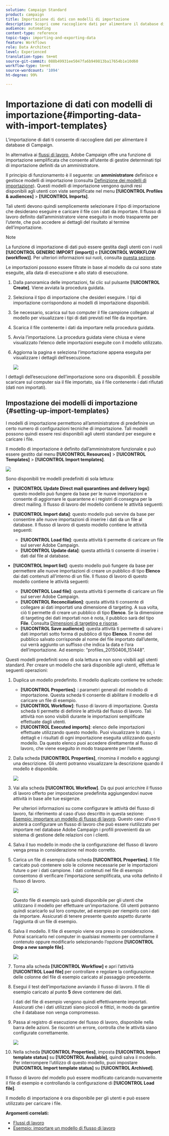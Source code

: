```yaml
---
solution: Campaign Standard
product: campaign
title: Importazione di dati con modelli di importazione
description: Scopri come raccogliere dati per alimentare il database di Campaign.
audience: automating
content-type: reference
topic-tags: importing-and-exporting-data
feature: Workflows
role: Data Architect
level: Experienced
translation-type: tm+mt
source-git-commit: 088b49931ee5047fa6b949813ba17654b1e10d60
workflow-type: tm+mt
source-wordcount: '1094'
ht-degree: 99%

---
```



# Importazione di dati con modelli di importazione{#importing-data-with-import-templates}

L’importazione di dati ti consente di raccogliere dati per alimentare il database di Campaign.

In alternativa ai [flussi di lavoro](../../automating/using/get-started-workflows.md), Adobe Campaign offre una funzione di importazione semplificata che consente all’utente di gestire determinati tipi di importazione definiti da un amministratore.

Il principio di funzionamento è il seguente: un **amministratore** definisce e gestisce modelli di importazione (consulta [Definizione dei modelli di importazione](../../automating/using/importing-data-with-import-templates.md#setting-up-import-templates)). Questi modelli di importazione vengono quindi resi disponibili agli utenti con viste semplificate nel menu **[!UICONTROL Profiles & audiences]** > **[!UICONTROL Imports]**.

Tali utenti devono quindi semplicemente selezionare il tipo di importazione che desiderano eseguire e caricare il file con i dati da importare. Il flusso di lavoro definito dall’amministratore viene eseguito in modo trasparente per l’utente, che può accedere ai dettagli del risultato al termine dell’importazione.

>[!NOTE]
>
>La funzione di importazione di dati può essere gestita dagli utenti con i ruoli **[!UICONTROL GENERIC IMPORT (import)]** e **[!UICONTROL WORKFLOW (workflow)]**. Per ulteriori informazioni sui ruoli, consulta [questa sezione](../../administration/using/list-of-roles.md).

Le importazioni possono essere filtrate in base al modello da cui sono state eseguite, alla data di esecuzione e allo stato di esecuzione.

1. Dalla panoramica delle importazioni, fai clic sul pulsante **[!UICONTROL Create]**. Viene avviata la procedura guidata.
1. Seleziona il tipo di importazione che desideri eseguire. I tipi di importazione corrispondono ai modelli di importazione disponibili.
1. Se necessario, scarica sul tuo computer il file campione collegato al modello per visualizzare i tipi di dati previsti nel file da importare.
1. Scarica il file contenente i dati da importare nella procedura guidata.
1. Avvia l’importazione. La procedura guidata viene chiusa e viene visualizzato l’elenco delle importazioni eseguite con il modello utilizzato.
1. Aggiorna la pagina e seleziona l’importazione appena eseguita per visualizzare i dettagli dell’esecuzione.

   ![](assets/simplified_import1.png)

I dettagli dell’esecuzione dell’importazione sono ora disponibili. È possibile scaricare sul computer sia il file importato, sia il file contenente i dati rifiutati (dati non importati).

## Impostazione dei modelli di importazione {#setting-up-import-templates}

I modelli di importazione permettono all’amministratore di predefinire un certo numero di configurazioni tecniche di importazione. Tali modelli possono quindi essere resi disponibili agli utenti standard per eseguire e caricare i file.

Il modello di importazione è definito dall’amministratore funzionale e può essere gestito dal menu **[!UICONTROL Resources]** > **[!UICONTROL Templates]** > **[!UICONTROL Import templates]**.

![](assets/import_template_list.png)

Sono disponibili tre modelli predefiniti di sola lettura:

* **[!UICONTROL Update Direct mail quarantines and delivery logs]**: questo modello può fungere da base per le nuove importazioni e consente di aggiornare le quarantene e i registri di consegna per la direct mailing. Il flusso di lavoro del modello contiene le attività seguenti:
* **[!UICONTROL Import data]**: questo modello può servire da base per consentire alle nuove importazioni di inserire i dati da un file al database. Il flusso di lavoro di questo modello contiene le attività seguenti:

   * **[!UICONTROL Load file]**: questa attività ti permette di caricare un file sul server Adobe Campaign.
   * **[!UICONTROL Update data]**: questa attività ti consente di inserire i dati dal file al database.

* **[!UICONTROL Import list]**: questo modello può fungere da base per permettere alle nuove importazioni di creare un pubblico di tipo **Elenco** dai dati contenuti all’interno di un file. Il flusso di lavoro di questo modello contiene le attività seguenti:

   * **[!UICONTROL Load file]**: questa attività ti permette di caricare un file sul server Adobe Campaign.
   * **[!UICONTROL Reconciliation]**: questa attività ti consente di collegare ai dati importati una dimensione di targeting. A sua volta, ciò ti permette di creare un pubblico di tipo **Elenco**. Se la dimensione di targeting dei dati importati non è nota, il pubblico sarà del tipo **File**. Consulta [Dimensioni di targeting e risorse](../../automating/using/query.md#targeting-dimensions-and-resources).
   * **[!UICONTROL Save audience]**: questa attività ti permette di salvare i dati importati sotto forma di pubblico di tipo **Elenco**. Il nome del pubblico salvato corrisponde al nome del file importato dall’utente, cui verrà aggiunto un suffisso che indica la data e l’ora dell’importazione. Ad esempio: “profiles_20150406_151448”.

Questi modelli predefiniti sono di sola lettura e non sono visibili agli utenti standard. Per creare un modello che sarà disponibile agli utenti, effettua le seguenti operazioni:

1. Duplica un modello predefinito. Il modello duplicato contiene tre schede:

   * **[!UICONTROL Properties]**: i parametri generali del modello di importazione. Questa scheda ti consente di abilitare il modello e di caricare un file di esempio.
   * **[!UICONTROL Workflow]**: flusso di lavoro di importazione. Questa scheda ti permette di definire le attività del flusso di lavoro. Tali attività non sono visibili durante le importazioni semplificate effettuate dagli utenti.
   * **[!UICONTROL Executed imports]**: elenco delle importazioni effettuate utilizzando questo modello. Puoi visualizzare lo stato, i dettagli e i risultati di ogni importazione eseguita utilizzando questo modello. Da questo elenco puoi accedere direttamente al flusso di lavoro, che viene eseguito in modo trasparente per l’utente.

1. Dalla scheda **[!UICONTROL Properties]**, rinomina il modello e aggiungi una descrizione. Gli utenti potranno visualizzare la descrizione quando il modello è disponibile.

   ![](assets/simplified_import_model1.png)

1. Vai alla scheda **[!UICONTROL Workflow]**. Da qui puoi arricchire il flusso di lavoro offerto per impostazione predefinita aggiungendovi nuove attività in base alle tue esigenze.

   Per ulteriori informazioni su come configurare le attività del flusso di lavoro, fai riferimento al caso d’uso descritto in questa sezione: [Esempio: importare un modello di flusso di lavoro](../../automating/using/creating-import-workflow-templates.md). Questo caso d’uso ti aiuterà a configurare un flusso di lavoro che può essere riutilizzato per importare nel database Adobe Campaign i profili provenienti da un sistema di gestione delle relazioni con i clienti.

1. Salva il tuo modello in modo che la configurazione del flusso di lavoro venga presa in considerazione nel modo corretto.
1. Carica un file di esempio dalla scheda **[!UICONTROL Properties]**. Il file caricato può contenere solo le colonne necessarie per le importazioni future o per i dati campione. I dati contenuti nel file di esempio consentono di verificare l’importazione semplificata, una volta definito il flusso di lavoro.

   ![](assets/import_template_sample.png)

   Questo file di esempio sarà quindi disponibile per gli utenti che utilizzano il modello per effettuare un’importazione. Gli utenti potranno quindi scaricarlo sul loro computer, ad esempio per riempirlo con i dati da importare. Assicurati di tenere presente questo aspetto durante l’aggiunta di un file di esempio.

1. Salva il modello. Il file di esempio viene ora preso in considerazione. Potrai scaricarlo nel computer in qualsiasi momento per controllarne il contenuto oppure modificarlo selezionando l’opzione **[!UICONTROL Drop a new sample file]**.

   ![](assets/simplified_import_model2.png)

1. Torna alla scheda **[!UICONTROL Workflow]** e apri l’attività **[!UICONTROL Load file]** per controllare e regolare la configurazione delle colonne del file di esempio caricato al passaggio precedente.
1. Esegui il test dell’importazione avviando il flusso di lavoro. Il file di esempio caricato al punto **5** deve contenere dei dati.

   I dati del file di esempio vengono quindi effettivamente importati. Assicurati che i dati utilizzati siano piccoli e fittizi, in modo da garantire che il database non venga compromesso.

1. Passa al registro di esecuzione del flusso di lavoro, disponibile nella barra delle azioni. Se riscontri un errore, controlla che le attività siano configurate correttamente.

   ![](assets/simplified_import_model3.png)

1. Nella scheda **[!UICONTROL Properties]**, imposta **[!UICONTROL Import template status]** su **[!UICONTROL Available]**, quindi salva il modello. Per interrompere l’utilizzo di questo modello, puoi impostare **[!UICONTROL Import template status]** su **[!UICONTROL Archived]**.

Il flusso di lavoro del modello può essere modificato caricando nuovamente il file di esempio e controllando la configurazione di **[!UICONTROL Load file]**.

Il modello di importazione è ora disponibile per gli utenti e può essere utilizzato per caricare i file.

**Argomenti correlati:**

* [Flussi di lavoro](../../automating/using/get-started-workflows.md)
* [Esempio: importare un modello di flusso di lavoro](../../automating/using/creating-import-workflow-templates.md)
